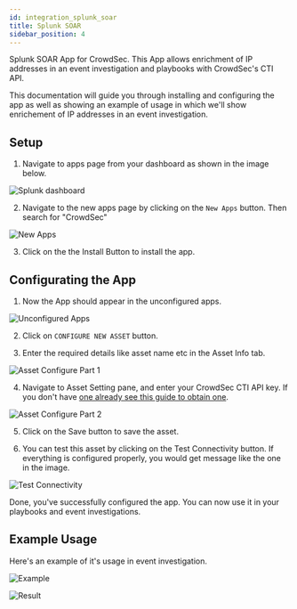 ```yaml
---
id: integration_splunk_soar
title: Splunk SOAR
sidebar_position: 4
---
```


Splunk SOAR App for CrowdSec. This App allows enrichment of IP addresses in an event investigation and playbooks with CrowdSec's CTI API.

This documentation will guide you through installing and configuring the app as well as showing an example of usage in which we'll show enrichement of IP addresses in an event investigation.

## Setup

1. Navigate to apps page from  your dashboard as shown in the image below.

![Splunk dashboard](/img/splunk_soar/app_dashboard.png)

2. Navigate to the new apps page by clicking on the `New Apps` button. Then search for "CrowdSec"

![New Apps](/img/splunk_soar/search_in_new_apps.png)

3. Click on the the Install Button to install the app.

## Configurating the App

1. Now the App should appear in the unconfigured apps.

![Unconfigured Apps](/img/splunk_soar/unconfigured.png)

2. Click on `CONFIGURE NEW ASSET` button.

3. Enter the required details like asset name etc in the Asset Info tab.

![Asset Configure Part 1](/img/splunk_soar/configure_asset.png)

4. Navigate to Asset Setting pane, and enter your CrowdSec CTI API key. If you don't have [one already see this guide to obtain one](/docs/next/cti_api/getting_started).

![Asset Configure Part 2](/img/splunk_soar/configure_asset_pt2.png)

5. Click on the Save button to save the asset.

6. You can test this asset by clicking on the Test Connectivity button. If everything is configured properly, you would get message like the one in the image. 

![Test Connectivity](/img/splunk_soar/test_connect.png)

Done, you've successfully configured the app. You can now use it in your playbooks and event investigations.

## Example Usage

Here's an example of it's usage in event investigation.

![Example](/img/splunk_soar/lookup_for_ip_in_event.png)

![Result](/img/splunk_soar/lookup_result.png)


